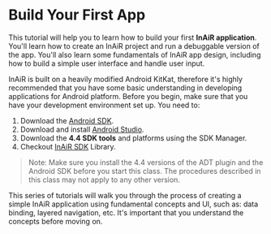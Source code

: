 Build Your First App
====================

This tutorial will help you to learn how to build your first __InAiR application__. You'll learn how to create an InAiR project and run a debuggable version of the app. You'll also learn some fundamentals of InAiR app design, including how to build a simple user interface and handle user input.

InAiR is built on a heavily modified Android KitKat, therefore it's highly recommended that you have some basic understanding in developing applications for Android platform. Before you begin, make sure that you have your development environment set up. You need to:

1. Download the [Android SDK](http://developer.android.com/sdk/index.html).
2. Download and install [Android Studio](http://developer.android.com/sdk/installing/studio.html).
3. Download the **4.4 SDK tools** and platforms using the SDK Manager.
4. Checkout [InAiR SDK](https://github.com/seespace/InAiR-SDK) Library.

> Note: Make sure you install the 4.4 versions of the ADT plugin and the Android SDK before you start this class. The procedures described in this class may not apply to any other version.

This series of tutorials will walk you through the process of creating a simple InAiR application using fundamental concepts and UI, such as: data binding, layered navigation, etc. It's important that you understand the concepts before moving on.
